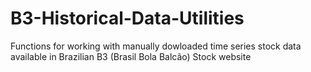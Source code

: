 # B3-Historical-Data-Utilities
Functions for working with manually dowloaded time series stock data available in Brazilian B3 (Brasil Bola Balcão) Stock website
